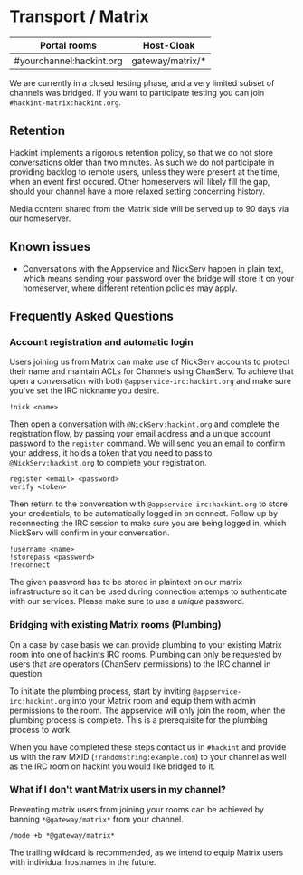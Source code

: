 # Transport / Matrix

| Portal rooms              | Host-Cloak       |
|---------------------------|------------------|
| #yourchannel:hackint.org  | gateway/matrix/* |

We are currently in a closed testing phase, and a very limited subset of channels was bridged. If you want to participate testing you can join `#hackint-matrix:hackint.org`.

## Retention

Hackint implements a rigorous retention policy, so that we do not store conversations older than two minutes. As such we do not participate in providing backlog to remote users, unless they were present at the time, when an event first occured. Other homeservers will likely fill the gap, should your channel have a more relaxed setting concerning history.

Media content shared from the Matrix side will be served up to 90 days via our homeserver.

## Known issues

- Conversations with the Appservice and NickServ happen in plain text, which means sending your password over the bridge will store it on your homeserver, where different retention policies may apply.

## Frequently Asked Questions

### Account registration and automatic login

Users joining us from Matrix can make use of NickServ accounts to protect their
name and maintain ACLs for Channels using ChanServ. To achieve that open a
conversation with both `@appservice-irc:hackint.org` and make sure you've set
the IRC nickname you desire.

```
!nick <name>
```

Then open a conversation with `@NickServ:hackint.org` and complete the
registration flow, by passing your email address and a unique account password
to the `register` command. We will send you an email to confirm your address,
it holds a token that you need to pass to `@NickServ:hackint.org` to complete
your registration.

```
register <email> <password>
verify <token>
```

Then return to the conversation with `@appservice-irc:hackint.org` to store
your credentials, to be automatically logged in on connect. Follow up by
reconnecting the IRC session to make sure you are being logged in, which
NickServ will confirm in your conversation.

```
!username <name>
!storepass <password>
!reconnect
```

The given password has to be stored in plaintext on our matrix infrastructure
so it can be used during connection attemps to authenticate with our services.
Please make sure to use a *unique* password.


### Bridging with existing Matrix rooms (Plumbing)

On a case by case basis we can provide plumbing to your existing Matrix room
into one of hackints IRC rooms. Plumbing can only be requested by users that
are operators (ChanServ permissions) to the IRC channel in question.

To initiate the plumbing process, start by inviting
`@appservice-irc:hackint.org` into your Matrix room and equip them with admin
permissions to the room. The appservice will only join the room, when the
plumbing process is complete. This is a prerequisite for the plumbing process
to work.

When you have completed these steps contact us in `#hackint` and provide us
with the raw MXID (`!randomstring:example.com`) to your channel as well as the
IRC room on hackint you would like bridged to it.

### What if I don't want Matrix users in my channel?

Preventing matrix users from joining your rooms can be achieved by banning
`*@gateway/matrix*` from your channel.

```
/mode +b *@gateway/matrix*
```

The trailing wildcard is recommended, as we intend to equip Matrix users with
individual hostnames in the future.
